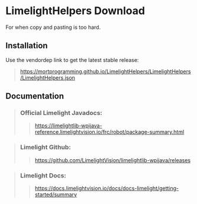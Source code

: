 # LimelightHelpers Download

For when copy and pasting is too hard.

## Installation

Use the vendordep link to get the latest stable release:
> https://mortprogramming.github.io/LimelightHelpers/LimelightHelpers/LimelightHelpers.json

## Documentation

> ### Official Limelight Javadocs:
>> https://limelightlib-wpijava-reference.limelightvision.io/frc/robot/package-summary.html

> ### Limelight Github:
>> https://github.com/LimelightVision/limelightlib-wpijava/releases

> ### Limelight Docs:
>> https://docs.limelightvision.io/docs/docs-limelight/getting-started/summary
